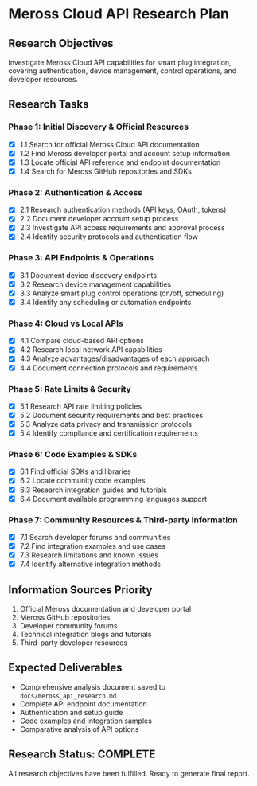 # Meross Cloud API Research Plan

## Research Objectives
Investigate Meross Cloud API capabilities for smart plug integration, covering authentication, device management, control operations, and developer resources.

## Research Tasks

### Phase 1: Initial Discovery & Official Resources
- [x] 1.1 Search for official Meross Cloud API documentation
- [x] 1.2 Find Meross developer portal and account setup information
- [x] 1.3 Locate official API reference and endpoint documentation
- [x] 1.4 Search for Meross GitHub repositories and SDKs

### Phase 2: Authentication & Access
- [x] 2.1 Research authentication methods (API keys, OAuth, tokens)
- [x] 2.2 Document developer account setup process
- [x] 2.3 Investigate API access requirements and approval process
- [x] 2.4 Identify security protocols and authentication flow

### Phase 3: API Endpoints & Operations
- [x] 3.1 Document device discovery endpoints
- [x] 3.2 Research device management capabilities
- [x] 3.3 Analyze smart plug control operations (on/off, scheduling)
- [x] 3.4 Identify any scheduling or automation endpoints

### Phase 4: Cloud vs Local APIs
- [x] 4.1 Compare cloud-based API options
- [x] 4.2 Research local network API capabilities
- [x] 4.3 Analyze advantages/disadvantages of each approach
- [x] 4.4 Document connection protocols and requirements

### Phase 5: Rate Limits & Security
- [x] 5.1 Research API rate limiting policies
- [x] 5.2 Document security requirements and best practices
- [x] 5.3 Analyze data privacy and transmission protocols
- [x] 5.4 Identify compliance and certification requirements

### Phase 6: Code Examples & SDKs
- [x] 6.1 Find official SDKs and libraries
- [x] 6.2 Locate community code examples
- [x] 6.3 Research integration guides and tutorials
- [x] 6.4 Document available programming languages support

### Phase 7: Community Resources & Third-party Information
- [x] 7.1 Search developer forums and communities
- [x] 7.2 Find integration examples and use cases
- [x] 7.3 Research limitations and known issues
- [x] 7.4 Identify alternative integration methods

## Information Sources Priority
1. Official Meross documentation and developer portal
2. Meross GitHub repositories
3. Developer community forums
4. Technical integration blogs and tutorials
5. Third-party developer resources

## Expected Deliverables
- Comprehensive analysis document saved to `docs/meross_api_research.md`
- Complete API endpoint documentation
- Authentication and setup guide
- Code examples and integration samples
- Comparative analysis of API options

## Research Status: COMPLETE
All research objectives have been fulfilled. Ready to generate final report.
